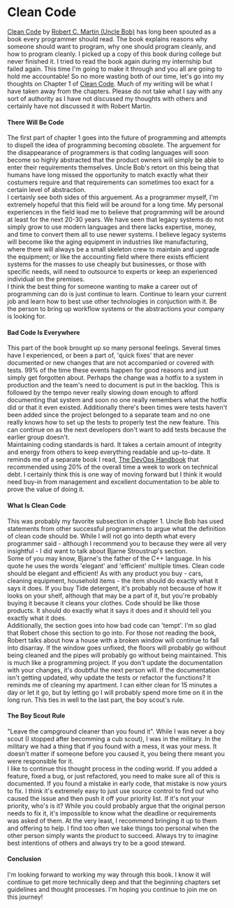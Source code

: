 # Clean Code  
[Clean Code](https://www.google.com/search?q=Clean+Code+Robert+Martin) by [Robert C. Martin (Uncle Bob)](https://blog.cleancoder.com/) has long been spouted as a book every programmer should read. The book explains reasons why someone should want to program, why one should program cleanly, and how to program cleanly. I picked up a copy of this book during college but never finished it. I tried to read the book again during my internship but failed again. This time I'm going to make it through and you all are going to hold me accountable! So no more wasting both of our time, let's go into my thoughts on Chapter 1 of [Clean Code](https://www.google.com/search?q=Clean+Code+Robert+Martin). Much of my writing will be what I have taken away from the chapters. Please do not take what I say with any sort of authority as I have not discussed my thoughts with others and certainly have not discussed it with Robert Martin.
#### There Will Be Code  
The first part of chapter 1 goes into the future of programming and attempts to dispell the idea of programming becoming obsolete. The arguement for the disappearance of programmers is that coding languages will soon become so highly abstracted that the product owners will simply be able to enter their requirements themselves. Uncle Bob's retort on this being that humans have long missed the opportunity to match exactly what their costumers require and that requirements can sometimes too exact for a certain level of abstraction.  
I certainly see both sides of this arguement. As a programmer myself, I'm extremely hopeful that this field will be around for a long time. My personal experiences in the field lead me to believe that programming will be around at least for the next 20-30 years. We have seen that legacy systems do not simply grow to use modern languages and there lacks expertise, money, and time to convert them all to use newer systems. I believe legacy systems will become like the aging equipment in industries like manufacturing, where there will always be a small skeleton crew to maintain and upgrade the equipment; or like the accounting field where there exists efficient systems for the masses to use cheaply but businesses, or those with specific needs, will need to outsource to experts or keep an experienced individual on the premises.  
I think the best thing for someone wanting to make a career out of programming can do is just continue to learn. Continue to learn your current job and learn how to best use other technologies in conjuction with it. Be the person to bring up workflow systems or the abstractions your company is looking for.  
#### Bad Code Is Everywhere
This part of the book brought up so many personal feelings. Several times have I experienced, or been a part of, 'quick fixes' that are never documented or new changes that are not accompanied or covered with tests. 99% of the time these events happen for good reasons and just simply get forgotten about. Perhaps the change was a hotfix to a system in production and the team's need to document is put in the backlog. This is followed by the tempo never really slowing down enough to afford documenting that system and soon no one really remembers what the hotfix did or that it even existed. Additionally there's been times were tests haven't been added since the project belonged to a separate team and no one really knows how to set up the tests to properly test the new feature. This can continue on as the next developers don't want to add tests because the earlier group doesn't.  
Maintaining coding standards is hard. It takes a certain amount of integrity and energy from others to keep everything readable and up-to-date. It reminds me of a separate book I read, [The DevOps Handbook](https://www.google.com/search?q=dev+ops+handbook) that recommended using 20% of the overall time a week to work on technical debt. I certainly think this is one way of moving forward but I think it would need buy-in from management and excellent documentation to be able to prove the value of doing it.  
#### What Is Clean Code  
This was probably my favorite subsection in chapter 1. Uncle Bob has used statements from other successful programmers to argue what the definition of clean code should be. While I will not go into depth what every programmer said - although I recommend you to because they were all very insightful - I did want to talk about Bjarne Stroustrup's section.  
Some of you may know, Bjarne's the father of the C++ language. In his quote he uses the words 'elegant' and 'efficient' multiple times. Clean code should be elegant and efficient! As with any product you buy - cars, cleaning equipment, household items - the item should do exactly what it says it does. If you buy Tide detergent, it's probably not because of how it looks on your shelf, although that may be a part of it, but you're probably buying it because it cleans your clothes. Code should be like those products. It should do exactly what it says it does and it should tell you exactly what it does.  
Additionally, the section goes into how bad code can 'tempt'. I'm so glad that Robert chose this section to go into. For those not reading the book, Robert talks about how a house with a broken window will continue to fall into disarray. If the window goes unfixed, the floors will probably go without being cleaned and the pipes will probably go without being maintained. This is much like a programming project. If you don't update the documentation with your changes, it's doubtful the next person will. If the documentation isn't getting updated, why update the tests or refactor the functions? It reminds me of cleaning my apartment. I can either clean for 15 minutes a day or let it go, but by letting go I will probably spend more time on it in the long run. This ties in well to the last part, the boy scout's rule.  
#### The Boy Scout Rule  
"Leave the campground cleaner than you found it". While I was never a boy scout (I stopped after becomming a cub scout), I was in the military. In the military we had a thing that if you found with a mess, it was your mess. It doesn't matter if someone before you caused it, you being there meant you were responsible for it.  
I like to continue this thought process in the coding world. If you added a feature, fixed a bug, or just refactored, you need to make sure all of this is documented. If you found a mistake in early code, that mistake is now yours to fix. I think it's extremely easy to just use source control to find out who caused the issue and then push it off your priority list. If it's not your priority, who's is it? While you could probably argue that the original person needs to fix it, it's impossible to know what the deadline or requirements was asked of them. At the very least, I recommend bringing it up to them and offering to help. I find too often we take things too personal when the other person simply wants the product to succeed. Always try to imagine best intentions of others and always try to be a good steward.  
#### Conclusion  
I'm looking forward to working my way through this book. I know it will continue to get more technically deep and that the beginning chapters set guidelines and thought processes. I'm hoping you continue to join me on this journey!
